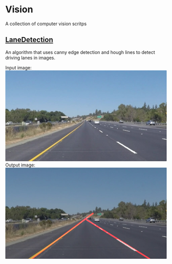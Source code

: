 # Vision
A collection of computer vision scritps

## [LaneDetection](/LaneDetection)
An algorithm that uses canny edge detection and hough lines to detect driving lanes in images.

Input image: 
![Input](https://github.com/TobiasThrom/Vision/blob/master/LaneDetection/input/solidYellowLeft.jpg)
Output image: 
![Output](https://github.com/TobiasThrom/Vision/blob/master/LaneDetection/output/lines-solidYellowLeft.jpg)